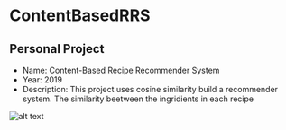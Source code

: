 # ContentBasedRRS

Personal Project
--------

- Name: Content-Based Recipe Recommender System
- Year: 2019
- Description:
This project uses cosine similarity build a recommender system. The similarity beetween the ingridients in each recipe   

![alt text](https://github.com/filipenovais/)
